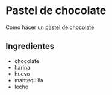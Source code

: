 # Pastel de chocolate

Como hacer un pastel de chocolate

## Ingredientes

- chocolate
- harina
- huevo
- mantequilla
- leche
